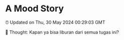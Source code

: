 # A Mood Story

⏰ Updated on Thu, 30 May 2024 00:29:03 GMT

💭 Thought: Kapan ya bisa liburan dari semua tugas ini?

